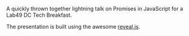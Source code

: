 A quickly thrown together lightning talk on Promises in JavaScript for a Lab49 DC Tech Breakfast.

The presentation is built using the awesome <a href="http://lab.hakim.se/reveal-js">reveal.js</a>.
